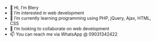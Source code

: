 - 👋 Hi, I’m Blery
- 👀 I’m interested in web development
- 🌱 I’m currently learning programming using PHP, jQuery, Ajax, HTML, CSS 
- 💞️ I’m looking to collaborate on web development
- 📫 You can reach me via WhatsApp @ 09031342422

<!---
Blery1/Blery1 is a ✨ special ✨ repository because its `README.md` (this file) appears on your GitHub profile.
You can click the Preview link to take a look at your changes.
--->
